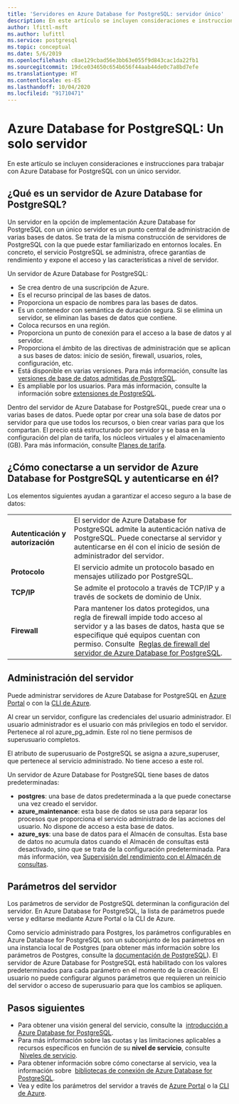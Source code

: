 ```yaml
---
title: 'Servidores en Azure Database for PostgreSQL: servidor único'
description: En este artículo se incluyen consideraciones e instrucciones para configurar y administrar Azure Database for PostgreSQL con un único servidor.
author: lfittl-msft
ms.author: lufittl
ms.service: postgresql
ms.topic: conceptual
ms.date: 5/6/2019
ms.openlocfilehash: c8ae129cbad56e3bb63e055f9d843cac1da22fb1
ms.sourcegitcommit: 19dce034650c654b656f44aab44de0c7a8bd7efe
ms.translationtype: HT
ms.contentlocale: es-ES
ms.lasthandoff: 10/04/2020
ms.locfileid: "91710471"
---
```

# <a name="azure-database-for-postgresql---single-server"></a>Azure Database for PostgreSQL: Un solo servidor
En este artículo se incluyen consideraciones e instrucciones para trabajar con Azure Database for PostgreSQL con un único servidor.

## <a name="what-is-an-azure-database-for-postgresql-server"></a>¿Qué es un servidor de Azure Database for PostgreSQL?
Un servidor en la opción de implementación Azure Database for PostgreSQL con un único servidor es un punto central de administración de varias bases de datos. Se trata de la misma construcción de servidores de PostgreSQL con la que puede estar familiarizado en entornos locales. En concreto, el servicio PostgreSQL se administra, ofrece garantías de rendimiento y expone el acceso y las características a nivel de servidor.

Un servidor de Azure Database for PostgreSQL:

- Se crea dentro de una suscripción de Azure.
- Es el recurso principal de las bases de datos.
- Proporciona un espacio de nombres para las bases de datos.
- Es un contenedor con semántica de duración segura. Si se elimina un servidor, se eliminan las bases de datos que contiene.
- Coloca recursos en una región.
- Proporciona un punto de conexión para el acceso a la base de datos y al servidor. 
- Proporciona el ámbito de las directivas de administración que se aplican a sus bases de datos: inicio de sesión, firewall, usuarios, roles, configuración, etc.
- Está disponible en varias versiones. Para más información, consulte las [versiones de base de datos admitidas de PostgreSQL](concepts-supported-versions.md).
- Es ampliable por los usuarios. Para más información, consulte la información sobre [extensiones de PostgreSQL](concepts-extensions.md).

Dentro del servidor de Azure Database for PostgreSQL, puede crear una o varias bases de datos. Puede optar por crear una sola base de datos por servidor para que use todos los recursos, o bien crear varias para que los compartan. El precio está estructurado por servidor y se basa en la configuración del plan de tarifa, los núcleos virtuales y el almacenamiento (GB). Para más información, consulte [Planes de tarifa](./concepts-pricing-tiers.md).

## <a name="how-do-i-connect-and-authenticate-to-an-azure-database-for-postgresql-server"></a>¿Cómo conectarse a un servidor de Azure Database for PostgreSQL y autenticarse en él?
Los elementos siguientes ayudan a garantizar el acceso seguro a la base de datos:

|||
|:--|:--|
| **Autenticación y autorización** | El servidor de Azure Database for PostgreSQL admite la autenticación nativa de PostgreSQL. Puede conectarse al servidor y autenticarse en él con el inicio de sesión de administrador del servidor. |
| **Protocolo** | El servicio admite un protocolo basado en mensajes utilizado por PostgreSQL. |
| **TCP/IP** | Se admite el protocolo a través de TCP/IP y a través de sockets de dominio de Unix. |
| **Firewall** | Para mantener los datos protegidos, una regla de firewall impide todo acceso al servidor y a las bases de datos, hasta que se especifique qué equipos cuentan con permiso. Consulte  [Reglas de firewall del servidor de Azure Database for PostgreSQL](concepts-firewall-rules.md). |

## <a name="managing-your-server"></a>Administración del servidor
Puede administrar servidores de Azure Database for PostgreSQL en [Azure Portal](https://portal.azure.com) o con la [CLI de Azure](/cli/azure/postgres).

Al crear un servidor, configure las credenciales del usuario administrador. El usuario administrador es el usuario con más privilegios en todo el servidor. Pertenece al rol azure_pg_admin. Este rol no tiene permisos de superusuario completos. 

El atributo de superusuario de PostgreSQL se asigna a azure_superuser, que pertenece al servicio administrado. No tiene acceso a este rol.

Un servidor de Azure Database for PostgreSQL tiene bases de datos predeterminadas: 
- **postgres**: una base de datos predeterminada a la que puede conectarse una vez creado el servidor.
- **azure_maintenance**: esta base de datos se usa para separar los procesos que proporciona el servicio administrado de las acciones del usuario. No dispone de acceso a esta base de datos.
- **azure_sys**: una base de datos para el Almacén de consultas. Esta base de datos no acumula datos cuando el Almacén de consultas está desactivado, sino que se trata de la configuración predeterminada. Para más información, vea [Supervisión del rendimiento con el Almacén de consultas](concepts-query-store.md).


## <a name="server-parameters"></a>Parámetros del servidor
Los parámetros de servidor de PostgreSQL determinan la configuración del servidor. En Azure Database for PostgreSQL, la lista de parámetros puede verse y editarse mediante Azure Portal o la CLI de Azure. 

Como servicio administrado para Postgres, los parámetros configurables en Azure Database for PostgreSQL son un subconjunto de los parámetros en una instancia local de Postgres (para obtener más información sobre los parámetros de Postgres, consulte la [documentación de PostgreSQL](https://www.postgresql.org/docs/9.6/static/runtime-config.html)). El servidor de Azure Database for PostgreSQL está habilitado con los valores predeterminados para cada parámetro en el momento de la creación. El usuario no puede configurar algunos parámetros que requieren un reinicio del servidor o acceso de superusuario para que los cambios se apliquen.


## <a name="next-steps"></a>Pasos siguientes
- Para obtener una visión general del servicio, consulte la  [introducción a Azure Database for PostgreSQL](overview.md).
- Para más información sobre las cuotas y las limitaciones aplicables a recursos específicos en función de su **nivel de servicio**, consulte  [Niveles de servicio](concepts-pricing-tiers.md).
- Para obtener información sobre cómo conectarse al servicio, vea la información sobre  [bibliotecas de conexión de Azure Database for PostgreSQL](concepts-connection-libraries.md).
- Vea y edite los parámetros del servidor a través de [Azure Portal](howto-configure-server-parameters-using-portal.md) o la [CLI de Azure](howto-configure-server-parameters-using-cli.md).
